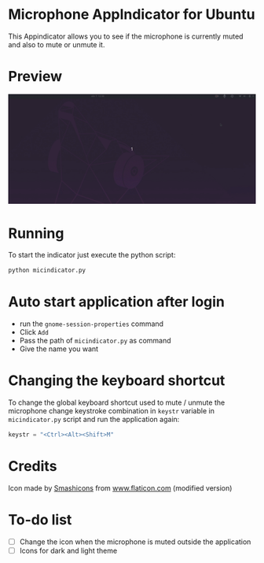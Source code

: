 # Microphone AppIndicator for Ubuntu
This Appindicator allows you to see if the microphone is currently muted and also to mute or unmute it.

# Preview
![Microphone Indicator Preview](./docs/preview.gif)

# Running
To start the indicator just execute the python script:

```bash
python micindicator.py
```

# Auto start application after login
 - run the `gnome-session-properties` command
 - Click `Add`
 - Pass the path of `micindicator.py` as command
 - Give the name you want

# Changing the keyboard shortcut
To change the global keyboard shortcut used to mute / unmute the microphone change keystroke combination in `keystr` variable in `micindicator.py` script and run the application again:

```python
keystr = "<Ctrl><Alt><Shift>M"
```

# Credits 
Icon made by [Smashicons](https://www.flaticon.com/authors/smashicons) from www.flaticon.com (modified version)

# To-do list
- [ ] Change the icon when the microphone is muted outside the application
- [ ] Icons for dark and light theme